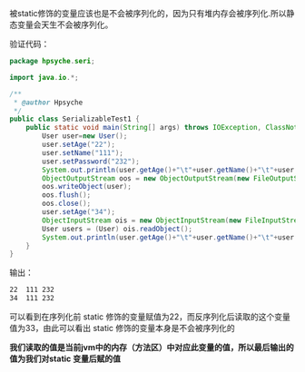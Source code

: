 被static修饰的变量应该也是不会被序列化的，因为只有堆内存会被序列化.所以静态变量会天生不会被序列化。

验证代码：

```java
package hpsyche.seri;

import java.io.*;

/**
 * @author Hpsyche
 */
public class SerializableTest1 {
    public static void main(String[] args) throws IOException, ClassNotFoundException {
        User user=new User();
        user.setAge("22");
        user.setName("111");
        user.setPassword("232");
        System.out.println(user.getAge()+"\t"+user.getName()+"\t"+user.getPassword());
        ObjectOutputStream oos = new ObjectOutputStream(new FileOutputStream("d:/1.txt"));
        oos.writeObject(user);
        oos.flush();
        oos.close();
        user.setAge("34");
        ObjectInputStream ois = new ObjectInputStream(new FileInputStream("d:/1.txt"));
        User users = (User) ois.readObject();
        System.out.println(user.getAge()+"\t"+user.getName()+"\t"+user.getPassword());
    }
}
```

输出：

```tex
22	111	232
34	111	232
```

可以看到在序列化前 static 修饰的变量赋值为22，而反序列化后读取的这个变量值为33，由此可以看出 static 修饰的变量本身是不会被序列化的

**我们读取的值是当前jvm中的内存（方法区）中对应此变量的值，所以最后输出的值为我们对static 变量后赋的值**

